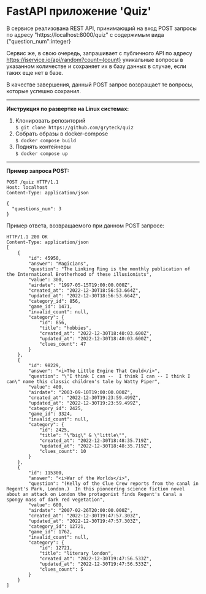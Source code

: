 # FastAPI приложение 'Quiz'

В сервисе реализована REST API, принимающий на вход POST запросы по адресу "https://localhost:8000/quiz" с содержимым вида {"question_num":integer}

Сервис же, в свою очередь, запрашивает с публичного API по адресу https://jservice.io/api/random?count={count} уникальные вопросы в указанном количестве и сохраняет их в базу данных в случае, если таких еще нет в базе.

В качестве завершения, данный POST запрос возвращает те вопросы, которые успешно сохранил.

____
**Инструкция по развертке на Linux системах:**
1. Клонировать репозиторий 
<br>`$ git clone https://github.com/gryteck/quiz`
2. Собрать образы в docker-compose 
<br>`$ docker compose build`
3. Поднять контейнеры 
<br>`$ docker compose up`
____
**Пример запроса POST:**

```
POST /quiz HTTP/1.1
Host: localhost
Content-Type: application/json

{
  "questions_num": 3
}
```
Пример ответа, возвращаемого при данном POST запросе:
```
HTTP/1.1 200 OK
Content-Type: application/json
[
    {
        "id": 45950,
        "answer": "Magicians",
        "question": "The Linking Ring is the monthly publication of the International Brotherhood of these illusionists",
        "value": 300,
        "airdate": "1997-05-15T19:00:00.000Z",
        "created_at": "2022-12-30T18:56:53.664Z",
        "updated_at": "2022-12-30T18:56:53.664Z",
        "category_id": 856,
        "game_id": 1471,
        "invalid_count": null,
        "category": {
            "id": 856,
            "title": "hobbies",
            "created_at": "2022-12-30T18:40:03.600Z",
            "updated_at": "2022-12-30T18:40:03.600Z",
            "clues_count": 47
        }
    },
    {
        "id": 98229,
        "answer": "<i>The Little Engine That Could</i>",
        "question": "\"I think I can --  I think I can -- I think I can\" name this classic children's tale by Watty Piper",
        "value": 400,
        "airdate": "2003-09-10T19:00:00.000Z",
        "created_at": "2022-12-30T19:23:59.499Z",
        "updated_at": "2022-12-30T19:23:59.499Z",
        "category_id": 2425,
        "game_id": 3324,
        "invalid_count": null,
        "category": {
            "id": 2425,
            "title": "\"big\" & \"little\"",
            "created_at": "2022-12-30T18:48:35.719Z",
            "updated_at": "2022-12-30T18:48:35.719Z",
            "clues_count": 10
        }
    },
    {
        "id": 115300,
        "answer": "<i>War of the Worlds</i>",
        "question": "(Kelly of the Clue Crew reports from the canal in Regent's Park, London.)  In this pioneering science fiction novel about an attack on London the protagonist finds Regent's Canal a spongy mass of dark red vegetation",
        "value": 600,
        "airdate": "2007-02-26T20:00:00.000Z",
        "created_at": "2022-12-30T19:47:57.303Z",
        "updated_at": "2022-12-30T19:47:57.303Z",
        "category_id": 12721,
        "game_id": 1762,
        "invalid_count": null,
        "category": {
            "id": 12721,
            "title": "literary london",
            "created_at": "2022-12-30T19:47:56.533Z",
            "updated_at": "2022-12-30T19:47:56.533Z",
            "clues_count": 5
        }
    }
]


```
